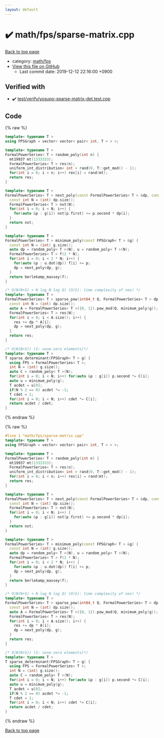 ```yaml
---
layout: default
---
```


<!-- mathjax config similar to math.stackexchange -->
<script type="text/javascript" async
  src="https://cdnjs.cloudflare.com/ajax/libs/mathjax/2.7.5/MathJax.js?config=TeX-MML-AM_CHTML">
</script>
<script type="text/x-mathjax-config">
  MathJax.Hub.Config({
    TeX: { equationNumbers: { autoNumber: "AMS" }},
    tex2jax: {
      inlineMath: [ ['$','$'] ],
      processEscapes: true
    },
    "HTML-CSS": { matchFontHeight: false },
    displayAlign: "left",
    displayIndent: "2em"
  });
</script>

<script type="text/javascript" src="https://cdnjs.cloudflare.com/ajax/libs/jquery/3.4.1/jquery.min.js"></script>
<script src="https://cdn.jsdelivr.net/npm/jquery-balloon-js@1.1.2/jquery.balloon.min.js" integrity="sha256-ZEYs9VrgAeNuPvs15E39OsyOJaIkXEEt10fzxJ20+2I=" crossorigin="anonymous"></script>
<script type="text/javascript" src="../../../assets/js/copy-button.js"></script>
<link rel="stylesheet" href="../../../assets/css/copy-button.css" />


# :heavy_check_mark: math/fps/sparse-matrix.cpp

<a href="../../../index.html">Back to top page</a>

* category: <a href="../../../index.html#1201bfd5f7a5d1c5bfa65e9be4237f63">math/fps</a>
* <a href="{{ site.github.repository_url }}/blob/master/math/fps/sparse-matrix.cpp">View this file on GitHub</a>
    - Last commit date: 2019-12-12 22:16:00 +0900




## Verified with

* :heavy_check_mark: <a href="../../../verify/test/verify/yosupo-sparse-matrix-det.test.cpp.html">test/verify/yosupo-sparse-matrix-det.test.cpp</a>


## Code

<a id="unbundled"></a>
{% raw %}
```cpp
template< typename T >
using FPSGraph = vector< vector< pair< int, T > > >;

template< typename T >
FormalPowerSeries< T > random_poly(int n) {
  mt19937 mt(1333333);
  FormalPowerSeries< T > res(n);
  uniform_int_distribution< int > rand(0, T::get_mod() - 1);
  for(int i = 0; i < n; i++) res[i] = rand(mt);
  return res;
}

template< typename T >
FormalPowerSeries< T > next_poly(const FormalPowerSeries< T > &dp, const FPSGraph< T > &g) {
  const int N = (int) dp.size();
  FormalPowerSeries< T > nxt(N);
  for(int i = 0; i < N; i++) {
    for(auto &p : g[i]) nxt[p.first] += p.second * dp[i];
  }
  return nxt;
}

template< typename T >
FormalPowerSeries< T > minimum_poly(const FPSGraph< T > &g) {
  const int N = (int) g.size();
  auto dp = random_poly< T >(N), u = random_poly< T >(N);
  FormalPowerSeries< T > f(2 * N);
  for(int i = 0; i < 2 * N; i++) {
    for(auto &p : u.dot(dp)) f[i] += p;
    dp = next_poly(dp, g);
  }
  return berlekamp_massey(f);
}

/* O(N(N+S) + N log N log Q) (O(S): time complexity of nex) */
template< typename T >
FormalPowerSeries< T > sparse_pow(int64_t Q, FormalPowerSeries< T > dp, const FPSGraph< T > &g) {
  const int N = (int) dp.size();
  auto A = FormalPowerSeries< T >({0, 1}).pow_mod(Q, minimum_poly(g));
  FormalPowerSeries< T > res(N);
  for(int i = 0; i < A.size(); i++) {
    res += dp * A[i];
    dp = next_poly(dp, g);
  }
  return res;
}

/* O(N(N+S)) (S: none-zero elements)*/
template< typename T >
T sparse_determinant(FPSGraph< T > g) {
  using FPS = FormalPowerSeries< T >;
  int N = (int) g.size();
  auto C = random_poly< T >(N);
  for(int i = 0; i < N; i++) for(auto &p : g[i]) p.second *= C[i];
  auto u = minimum_poly(g);
  T acdet = u[0];
  if(N % 2 == 0) acdet *= -1;
  T cdet = 1;
  for(int i = 0; i < N; i++) cdet *= C[i];
  return acdet / cdet;
}

```
{% endraw %}

<a id="bundled"></a>
{% raw %}
```cpp
#line 1 "math/fps/sparse-matrix.cpp"
template< typename T >
using FPSGraph = vector< vector< pair< int, T > > >;

template< typename T >
FormalPowerSeries< T > random_poly(int n) {
  mt19937 mt(1333333);
  FormalPowerSeries< T > res(n);
  uniform_int_distribution< int > rand(0, T::get_mod() - 1);
  for(int i = 0; i < n; i++) res[i] = rand(mt);
  return res;
}

template< typename T >
FormalPowerSeries< T > next_poly(const FormalPowerSeries< T > &dp, const FPSGraph< T > &g) {
  const int N = (int) dp.size();
  FormalPowerSeries< T > nxt(N);
  for(int i = 0; i < N; i++) {
    for(auto &p : g[i]) nxt[p.first] += p.second * dp[i];
  }
  return nxt;
}

template< typename T >
FormalPowerSeries< T > minimum_poly(const FPSGraph< T > &g) {
  const int N = (int) g.size();
  auto dp = random_poly< T >(N), u = random_poly< T >(N);
  FormalPowerSeries< T > f(2 * N);
  for(int i = 0; i < 2 * N; i++) {
    for(auto &p : u.dot(dp)) f[i] += p;
    dp = next_poly(dp, g);
  }
  return berlekamp_massey(f);
}

/* O(N(N+S) + N log N log Q) (O(S): time complexity of nex) */
template< typename T >
FormalPowerSeries< T > sparse_pow(int64_t Q, FormalPowerSeries< T > dp, const FPSGraph< T > &g) {
  const int N = (int) dp.size();
  auto A = FormalPowerSeries< T >({0, 1}).pow_mod(Q, minimum_poly(g));
  FormalPowerSeries< T > res(N);
  for(int i = 0; i < A.size(); i++) {
    res += dp * A[i];
    dp = next_poly(dp, g);
  }
  return res;
}

/* O(N(N+S)) (S: none-zero elements)*/
template< typename T >
T sparse_determinant(FPSGraph< T > g) {
  using FPS = FormalPowerSeries< T >;
  int N = (int) g.size();
  auto C = random_poly< T >(N);
  for(int i = 0; i < N; i++) for(auto &p : g[i]) p.second *= C[i];
  auto u = minimum_poly(g);
  T acdet = u[0];
  if(N % 2 == 0) acdet *= -1;
  T cdet = 1;
  for(int i = 0; i < N; i++) cdet *= C[i];
  return acdet / cdet;
}

```
{% endraw %}

<a href="../../../index.html">Back to top page</a>

